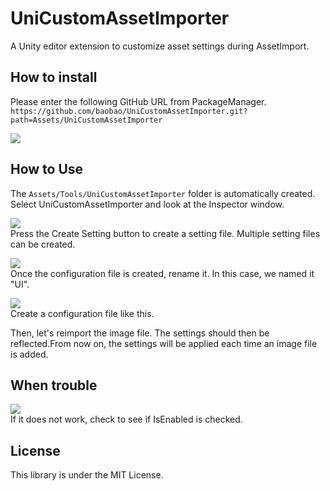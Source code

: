 # UniCustomAssetImporter
A Unity editor extension to customize asset settings during AssetImport.

## How to install

Please enter the following GitHub URL from PackageManager.
`https://github.com/baobao/UniCustomAssetImporter.git?path=Assets/UniCustomAssetImporter`

![](https://i.gyazo.com/ba6beaa24ffd3e7509c056749fbbcc5e.jpg)  

## How to Use

The `Assets/Tools/UniCustomAssetImporter` folder is automatically created.
Select UniCustomAssetImporter and look at the Inspector window.


![](https://i.gyazo.com/e26c1554e3ae222e5ff52e365307dfde.jpg)  
Press the Create Setting button to create a setting file. Multiple setting files can be created.

![](https://i.gyazo.com/a245f8fc084117fe31891331410b507e.png)  
Once the configuration file is created, rename it. In this case, we named it "UI".

![](https://i.gyazo.com/efe5013f836ab5bcf8252f1e687f047b.png)  
Create a configuration file like this.

Then, let's reimport the image file. The settings should then be reflected.From now on, the settings will be applied each time an image file is added.

## When trouble

![](https://i.gyazo.com/d8c8ccfa23efb122ddaed91066dea323.jpg)  
If it does not work, check to see if IsEnabled is checked.


## License

This library is under the MIT License.
